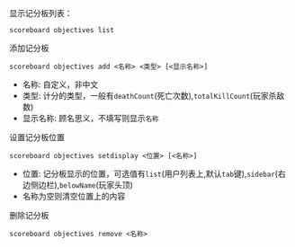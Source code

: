 显示记分板列表：

`scoreboard objectives list`

添加记分板

`scoreboard objectives add <名称> <类型> [<显示名称>]`

 - 名称: 自定义，非中文
 - 类型: 计分的类型，一般有`deathCount`(死亡次数),`totalKillCount`(玩家杀敌数)
 - 显示名称: 顾名思义，不填写则显示`名称`

设置记分板位置

`scoreboard objectives setdisplay <位置> [<名称>]`

 - 位置: 记分板显示的位置，可选值有`list`(用户列表上,默认`tab`键),`sidebar`(右边侧边栏),`belowName`(玩家头顶)
 - 名称为空则清空位置上的内容

删除记分板

`scoreboard objectives remove <名称>`